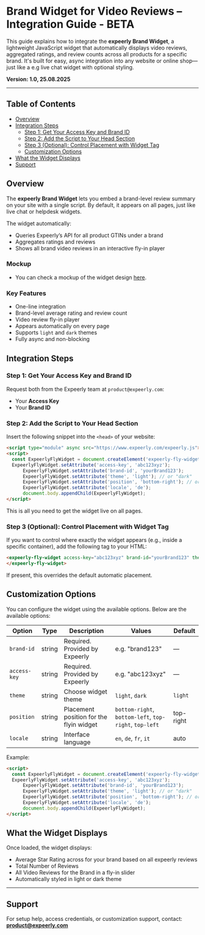 # Brand Widget for Video Reviews – Integration Guide - BETA

This guide explains how to integrate the **expeerly Brand Widget**, a lightweight JavaScript widget that automatically displays video reviews, aggregated ratings, and review counts across all products for a specific brand. It's built for easy, async integration into any website or online shop—just like a e.g live chat widget with optional styling.

**Version: 1.0, 25.08.2025**

---

## Table of Contents

- [Overview](#overview)
- [Integration Steps](#integration-steps)
  - [Step 1: Get Your Access Key and Brand ID](#step-1-get-your-access-key-and-brand-id)
  - [Step 2: Add the Script to Your Head Section](#step-2-add-the-script-to-your-head-section)
  - [Step 3 (Optional): Control Placement with Widget Tag](#step-3-optional-control-placement-with-widget-tag)
  - [Customization Options](#customization-options)
- [What the Widget Displays](#what-the-widget-displays)
- [Support](#support)


## Overview
The **expeerly Brand Widget** lets you embed a brand-level review summary on your site with a single script. By default, it appears on all pages, just like live chat or helpdesk widgets. 

The widget automatically:
- Queries Expeerly’s API for all product GTINs under a brand
- Aggregates ratings and reviews
- Shows all brand video reviews in an interactive fly-in player

### Mockup
- You can check a mockup of the widget design [here](https://drive.google.com/file/d/15zYmtFKxZgEnG4_TPtjwY8WKsGwzj8jz/view?usp=sharing).

### Key Features
- One-line integration
- Brand-level average rating and review count
- Video review fly-in player
- Appears automatically on every page
- Supports `light` and `dark` themes
- Fully async and non-blocking

## Integration Steps

### Step 1: Get Your Access Key and Brand ID

Request both from the Expeerly team at `product@expeerly.com`:

- Your **Access Key**
- Your **Brand ID**


### Step 2: Add the Script to Your Head Section

Insert the following snippet into the `<head>` of your website:

```html
<script type="module" async src="https://www.expeerly.com/expeerly.js"></script>
<script>
  const ExpeerlyFlyWidget = document.createElement('expeerly-fly-widget');
  ExpeerlyFlyWidget.setAttribute('access-key', 'abc123xyz');
      ExpeerlyFlyWidget.setAttribute('brand-id', 'yourBrand123');
      ExpeerlyFlyWidget.setAttribute('theme', 'light'); // or "dark"
      ExpeerlyFlyWidget.setAttribute('position', 'bottom-right'); // or "bottom-left", "top-left", "top-right"
      ExpeerlyFlyWidget.setAttribute('locale', 'de');
      document.body.appendChild(ExpeerlyFlyWidget);
</script>
```

This is all you need to get the widget live on all pages.


### Step 3 (Optional): Control Placement with Widget Tag

If you want to control where exactly the widget appears (e.g., inside a specific container), add the following tag to your HTML:

```html
<expeerly-fly-widget access-key="abc123xyz" brand-id="yourBrand123" theme="light" position="bottom-right" locale="de">
</expeerly-fly-widget>
```

If present, this overrides the default automatic placement.


## Customization Options

You can configure the widget using the available options. Below are the available options:

| Option       | Type   | Description                          | Values                | Default |
|--------------|--------|--------------------------------------|------------------------|---------|
| `brand-id`    | string | Required. Provided by Expeerly       | e.g. "brand123"        | —       |
| `access-key`  | string | Required. Provided by Expeerly       | e.g. "abc123xyz"       | —       |
| `theme`      | string | Choose widget theme                  | `light`, `dark`        | `light` |
| `position`     | string | Placement position for the flyin widget                   | `bottom-right`, `bottom-left`, `top-right`, `top-left` | top-right    |
| `locale`     | string | Interface language                   | `en`, `de`, `fr`, `it` |  auto    |

Example:

```html
<script>
  const ExpeerlyFlyWidget = document.createElement('expeerly-fly-widget');
  ExpeerlyFlyWidget.setAttribute('access-key', 'abc123xyz');
      ExpeerlyFlyWidget.setAttribute('brand-id', 'yourBrand123');
      ExpeerlyFlyWidget.setAttribute('theme', 'light'); // or "dark"
      ExpeerlyFlyWidget.setAttribute('position', 'bottom-right'); // or "bottom-left", "top-left", "top-right"
      ExpeerlyFlyWidget.setAttribute('locale', 'de');
      document.body.appendChild(ExpeerlyFlyWidget);
</script>
```

## What the Widget Displays

Once loaded, the widget displays:

- Average Star Rating across for your brand based on all expeerly reviews
- Total Number of Reviews  
- All Video Reviews for the Brand in a fly-in slider  
- Automatically styled in light or dark theme  


---

## Support

For setup help, access credentials, or customization support, contact:  
**product@expeerly.com**
